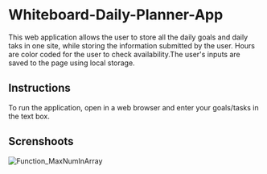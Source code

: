 # Whiteboard-Daily-Planner-App

This web application allows the user to store all the daily goals and daily taks in one site, while storing the information submitted by the user. Hours are color coded for the user to check availability.The user's inputs are saved to the page using local storage.

## Instructions
To run the application, open in a web browser and enter your goals/tasks in the text box. 

## Screnshoots
![Function_MaxNumInArray](https://user-images.githubusercontent.com/73205731/105621059-a0aa5e80-5dd1-11eb-84e3-96572cf30050.PNG)

